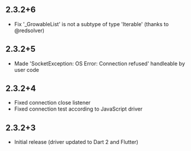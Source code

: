 ## 2.3.2+6

* Fix '_GrowableList<dynamic>' is not a subtype of type 'Iterable<int>' (thanks to @redsolver)

## 2.3.2+5

* Made 'SocketException: OS Error: Connection refused' handleable by user code

## 2.3.2+4

* Fixed connection close listener
* Fixed connection test according to JavaScript driver

## 2.3.2+3

* Initial release (driver updated to Dart 2 and Flutter)
